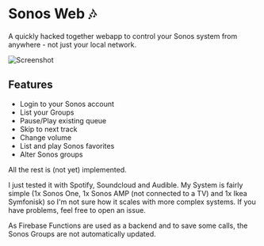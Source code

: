 # Sonos Web 🎶

A quickly hacked together webapp to control your Sonos system from anywhere - not just your local network.

![Screenshot](https://user-images.githubusercontent.com/15780097/167259921-83ee4024-ff94-4937-806b-19ba17bd8063.png)

## Features

* Login to your Sonos account
* List your Groups
* Pause/Play existing queue
* Skip to next track
* Change volume
* List and play Sonos favorites
* Alter Sonos groups

All the rest is (not yet) implemented.

I just tested it with Spotify, Soundcloud and Audible. My System is fairly simple (1x Sonos One, 1x Sonos AMP (not connected to a TV) and 1x Ikea Symfonisk) so I'm not sure how it scales with more complex systems. If you have problems, feel free to open an issue.

As Firebase Functions are used as a backend and to save some calls, the Sonos Groups are not automatically updated.
